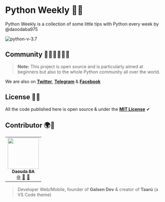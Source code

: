 # Python Weekly 🐍🎯

Python Weekly is a collection of some little tips with Python every week by @daoodaba975

![python-v-3.7](https://img.shields.io/badge/python-v3.7-blue)

## Community 👩🏽‍💻👨🏽‍💻

> **Note:**
> This project is open source and is particularly aimed at beginners but also to the whole Python community all over the world.

We are also on **[Twitter](https://github.com/daoodaba975)**, **[Telegram](https://github.com/daoodaba975)** & **[Facebook](https://github.com/daoodaba975)**

## License 💼🎫

All the code published here is open source & under the **[MIT License](https://Galsen-Dev-LAB/python-weekly/blob/master/LICENCE)** ✔

## Contributor 🌍🌟

<table>
  <tr>
    <td align="center">
        <a href="https://github.com/daoodaba975">
            <img src="https://avatars3.githubusercontent.com/u/46088908?s=460&u=3e30cc712628571c8675d1c8584d9dbaa9fc623f&v=4" width="100px;" alt=""/>
            <br/>
            <sub><b>Daouda BA</b></sub>
        </a>
            <br/>
        <a href="https://daoodaba975.netlify.com" title="Website">🌐</a>
        <a href="https://twitter.com/daoodaba975" title="Twitter">🐤</a>
        <a href="mailto:daoodaba975@outlook.com" title="Mail">📩</a>
    </td>
  </tr>
</table>

> Developer Web/Mobile, founder of **Galsen Dev** & creator of **Taarú** (a VS Code theme)
